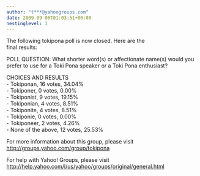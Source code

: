```yaml
---
author: "t***@yahoogroups.com"
date: 2009-09-06T01:03:51+00:00
nestinglevel: 1
---
```

The following tokipona poll is now closed. Here are the  
final results:  
  
  
POLL QUESTION: What shorter word(s) or affectionate name(s) would you prefer to use for a Toki Pona speaker or a Toki Pona enthusiast?  
  
CHOICES AND RESULTS  
\- Tokiponan, 16 votes, 34.04%  
\- Tokiponer, 0 votes, 0.00%  
\- Tokiponist, 9 votes, 19.15%  
\- Tokiponian, 4 votes, 8.51%  
\- Tokiponite, 4 votes, 8.51%  
\- Tokiponie, 0 votes, 0.00%  
\- Tokiponeer, 2 votes, 4.26%  
\- None of the above, 12 votes, 25.53%  
  
  
  
For more information about this group, please visit  
http://groups.yahoo.com/group/tokipona  
  
For help with Yahoo! Groups, please visit  
http://help.yahoo.com/l/us/yahoo/groups/original/general.html